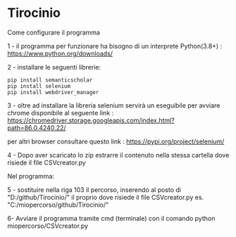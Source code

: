 # Tirocinio
Come configurare il programma

1 - il programma per funzionare ha bisogno di un interprete Python(3.8+) : https://www.python.org/downloads/

2 - installare le seguenti librerie: 
    
    pip install semanticscholar
    pip install selenium
    pip install webdriver_manager

3 - oltre ad installare la libreria selenium servirà un eseguibile per avviare chrome disponibile al seguente link : https://chromedriver.storage.googleapis.com/index.html?path=86.0.4240.22/

per altri browser consultare questo link : https://pypi.org/project/selenium/

4 - Dopo aver scaricato lo zip estrarre il contenuto nella stessa cartella dove risiede il file CSVcreator.py
    
Nel programma:

5 - sostituire nella riga 103 il percorso, inserendo al posto di "D:/github/Tirocinio/" il proprio
dove risiede il file CSVcreator.py
es. "C:/miopercorso/github/Tirocinio/"
    
6- Avviare il programma tramite cmd (terminale) con il comando python miopercorso/CSVcreator.py
